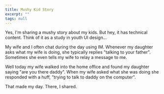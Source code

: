 ```yaml
---
title: Mushy Kid Story
excerpt: ""
tags: null
---
```

Yes, I'm sharing a mushy story about my kids. But hey, it has technical content. Think of it as a study in youth UI design...

My wife and I often chat during the day using IM. Whenever my daughter asks what my wife is doing, she typically replies "talking to your father". Sometimes she even tells my wife to relay a message to me. 

Well today my wife walked into the home office and found my daughter saying "are you there daddy". When my wife asked what she was doing she responded with a huff, "trying to talk to daddy on the computer".

That made my day. There, I shared.
